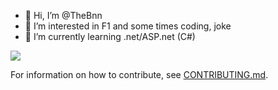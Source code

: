 - 👋 Hi, I’m @TheBnn
- 👀 I’m interested in F1 and some times coding, joke
- 🌱 I’m currently learning .net/ASP.net (C#)

<!---
TheBnn/TheBnn is a ✨ special ✨ repository because its `README.md` (this file) appears on your GitHub profile.
You can click the Preview link to take a look at your changes.
--->
<a href="https://www.codewars.com/users/Kingston" target="_blank">
  <img  src='https://www.codewars.com/users/Kingston/badges/small'>
</a>

For information on how to contribute, see [CONTRIBUTING.md](CONTRIBUTING.md).
